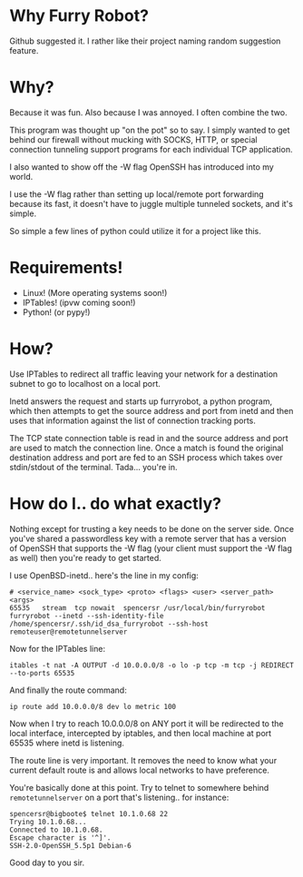 Why Furry Robot?
================

Github suggested it.  I rather like their project naming random suggestion 
feature.

Why?
====

Because it was fun.  Also because I was annoyed.  I often combine the two.

This program was thought up "on the pot" so to say.  I simply wanted to get 
behind our firewall without mucking with SOCKS, HTTP, or special connection 
tunneling support programs for each individual TCP application.

I also wanted to show off the -W flag OpenSSH has introduced into my world.

I use the -W flag rather than setting up local/remote port forwarding because 
its fast, it doesn't have to juggle multiple tunneled sockets, and it's simple.

So simple a few lines of python could utilize it for a project like this.

Requirements!
=============

- Linux! (More operating systems soon!)
- IPTables! (ipvw coming soon!)
- Python! (or pypy!)

How?
====

Use IPTables to redirect all traffic leaving your network for a destination 
subnet to go to localhost on a local port.

Inetd answers the request and starts up furryrobot, a python program, which then 
attempts to get the source address and port from inetd and then uses that 
information against the list of connection tracking ports.

The TCP state connection table is read in and the source address and port are 
used to match the connection line. Once a match is found the original 
destination address and port are fed to an SSH process which takes over 
stdin/stdout of the terminal.  Tada... you're in.

How do I.. do what exactly?
===========================

Nothing except for trusting a key needs to be done on the server side.  Once 
you've shared a passwordless key with a remote server that has a version of 
OpenSSH that supports the -W flag (your client must support the -W flag as well) 
then you're ready to get started.

I use OpenBSD-inetd.. here's the line in my config:

    # <service_name> <sock_type> <proto> <flags> <user> <server_path> <args>
    65535   stream  tcp nowait  spencersr /usr/local/bin/furryrobot furryrobot --inetd --ssh-identity-file /home/spencersr/.ssh/id_dsa_furryrobot --ssh-host remoteuser@remotetunnelserver

Now for the IPTables line:

    itables -t nat -A OUTPUT -d 10.0.0.0/8 -o lo -p tcp -m tcp -j REDIRECT --to-ports 65535

And finally the route command:

    ip route add 10.0.0.0/8 dev lo metric 100

Now when I try to reach 10.0.0.0/8 on ANY port it will be redirected to the local interface, intercepted by iptables, and then 
local machine at port 65535 where inetd is listening.

The route line is very important.  It removes the need to know what your current default route is and allows local networks to have preference.

You're basically done at this point.  Try to telnet to somewhere behind 
`remotetunnelserver` on a port that's listening.. for instance:

    spencersr@bigboote$ telnet 10.1.0.68 22
    Trying 10.1.0.68...
    Connected to 10.1.0.68.
    Escape character is '^]'.
    SSH-2.0-OpenSSH_5.5p1 Debian-6

Good day to you sir.
